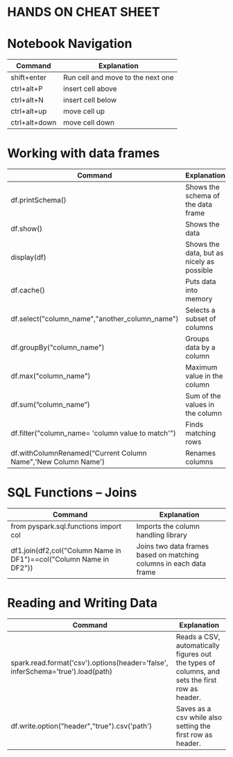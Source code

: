 HANDS ON CHEAT SHEET
====================

Notebook Navigation
===================

| Command       | Explanation                       |
|---------------|-----------------------------------|
| shift+enter   | Run cell and move to the next one |
| ctrl+alt+P    | insert cell above                 |
| ctrl+alt+N    | insert cell below                 |
| ctrl+alt+up   | move cell up                      |
| ctrl+alt+down | move cell down                    |


Working with data frames
========================

| Command                                                       | Explanation                               |
|---------------------------------------------------------------|-------------------------------------------|
| df.printSchema()                                              | Shows the schema of the data frame        |
| df.show()                                                     | Shows the data                            |
| display(df)                                                   | Shows the data, but as nicely as possible |
| df.cache()                                                    | Puts data into memory                     |
| df.select("column_name","another_column_name")                | Selects a subset of columns               |
| df.groupBy("column_name")                                     | Groups data by a column                   |
| df.max("column_name")                                         | Maximum value in the column               |
| df.sum(“column_name”)                                         | Sum of the values in the column           |
| df.filter("column_name= 'column value to match'")             | Finds matching rows                       |
| df.withColumnRenamed(“Current Column Name",'New Column Name') | Renames columns                           |

SQL Functions – Joins
=====================

| Command                                                            | Explanation                                                        |
|--------------------------------------------------------------------|--------------------------------------------------------------------|
| from pyspark.sql.functions import col                              | Imports the column handling library                                |
| df1.join(df2,col("Column Name in DF1")==col("Column Name in DF2")) | Joins two data frames based on matching columns in each data frame |

Reading and Writing Data
========================

| Command                                                                         | Explanation                                                                                    |
|---------------------------------------------------------------------------------|------------------------------------------------------------------------------------------------|
| spark.read.format('csv').options(header='false', inferSchema='true').load(path) | Reads a CSV, automatically figures out the types of columns, and sets the first row as header. |
| df.write.option("header","true").csv('path')                                    | Saves as a csv while also setting the first row as header.                                     |
